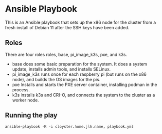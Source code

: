 # Ansible Playbook
This is an Ansible playbook that sets up the x86 node for the cluster 
from a fresh install of Debian 11 after the SSH keys have been added.

## Roles
There are four roles roles, base, pi_image_k3s, pxe, and k3s.

* base does some basic preparation for the system. 
It does a system update, installs admin tools, and installs SELinux.
* pi_image_k3s runs once for each raspberry pi (but runs on the x86 node), and builds the OS images for the pis.
* pxe Installs and starts the PXE server container, installing podman in the process.
* k3s installs k3s and CRI-O, and connects the system to the cluster as a worker node.

## Running the play
`ansible-playbook -K -i cloyster.home.jlh.name, playbook.yml`
